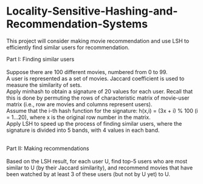 # Locality-Sensitive-Hashing-and-Recommendation-Systems
This project will consider making movie recommendation and use LSH to efficiently find similar users for recommendation.

Part I: Finding similar users </br></br>
Suppose there are 100 different movies, numbered from 0 to 99. </br>
A user is represented as a set of movies. Jaccard coefficient is used to measure the similarity of sets. </br>
Apply minhash to obtain a signature of 20 values for each user. Recall that this is done by permuting the rows of characteristic matrix of movie-user matrix (i.e., row are movies and columns represent users). </br>
Assume that the i-th hash function for the signature: h(x,i) = (3x + i) % 100 (i = 1...20), where x is the original row number in the matrix. </br>
Apply LSH to speed up the process of finding similar users, where the signature is divided into 5 bands, with 4 values in each band. </br></br>

Part II: Making recommendations </br></br>
Based on the LSH result, for each user U, find top-5 users who are most similar to U (by their Jaccard similarity), and recommend movies that have been watched by at least 3 of these users (but not by U yet) to U.
